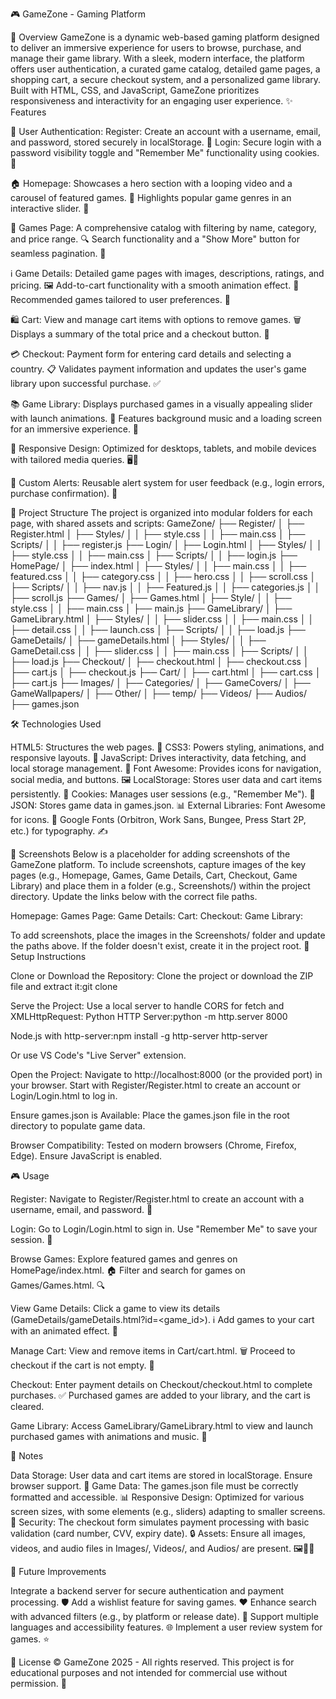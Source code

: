 🎮 GameZone - Gaming Platform

🌟 Overview
GameZone is a dynamic web-based gaming platform designed to deliver an immersive experience for users to browse, purchase, and manage their game library. With a sleek, modern interface, the platform offers user authentication, a curated game catalog, detailed game pages, a shopping cart, a secure checkout system, and a personalized game library. Built with HTML, CSS, and JavaScript, GameZone prioritizes responsiveness and interactivity for an engaging user experience.
✨ Features

🔐 User Authentication:
Register: Create an account with a username, email, and password, stored securely in localStorage. 📝
Login: Secure login with a password visibility toggle and "Remember Me" functionality using cookies. 🔑


🏠 Homepage:
Showcases a hero section with a looping video and a carousel of featured games. 🎥
Highlights popular game genres in an interactive slider. 🎲


🎲 Games Page:
A comprehensive catalog with filtering by name, category, and price range. 🔍
Search functionality and a "Show More" button for seamless pagination. 📄


ℹ️ Game Details:
Detailed game pages with images, descriptions, ratings, and pricing. 🖼️
Add-to-cart functionality with a smooth animation effect. 🛒
Recommended games tailored to user preferences. 🌟


🛍️ Cart:
View and manage cart items with options to remove games. 🗑️
Displays a summary of the total price and a checkout button. 💸


💳 Checkout:
Payment form for entering card details and selecting a country. 📋
Validates payment information and updates the user's game library upon successful purchase. ✅


📚 Game Library:
Displays purchased games in a visually appealing slider with launch animations. 🚀
Features background music and a loading screen for an immersive experience. 🎵


📱 Responsive Design:
Optimized for desktops, tablets, and mobile devices with tailored media queries. 🖥️📲


🚨 Custom Alerts:
Reusable alert system for user feedback (e.g., login errors, purchase confirmation). 📢



📂 Project Structure
The project is organized into modular folders for each page, with shared assets and scripts:
GameZone/
├── Register/
│   ├── Register.html
│   ├── Styles/
│   │   ├── style.css
│   │   ├── main.css
│   ├── Scripts/
│   │   ├── register.js
├── Login/
│   ├── Login.html
│   ├── Styles/
│   │   ├── style.css
│   │   ├── main.css
│   ├── Scripts/
│   │   ├── login.js
├── HomePage/
│   ├── index.html
│   ├── Styles/
│   │   ├── main.css
│   │   ├── featured.css
│   │   ├── category.css
│   │   ├── hero.css
│   │   ├── scroll.css
│   ├── Scripts/
│   │   ├── nav.js
│   │   ├── Featured.js
│   │   ├── categories.js
│   │   ├── scroll.js
├── Games/
│   ├── Games.html
│   ├── Style/
│   │   ├── style.css
│   │   ├── main.css
│   ├── main.js
├── GameLibrary/
│   ├── GameLibrary.html
│   ├── Styles/
│   │   ├── slider.css
│   │   ├── main.css
│   │   ├── detail.css
│   │   ├── launch.css
│   ├── Scripts/
│   │   ├── load.js
├── GameDetails/
│   ├── gameDetails.html
│   ├── Styles/
│   │   ├── GameDetail.css
│   │   ├── slider.css
│   │   ├── main.css
│   ├── Scripts/
│   │   ├── load.js
├── Checkout/
│   ├── checkout.html
│   ├── checkout.css
│   ├── cart.js
│   ├── checkout.js
├── Cart/
│   ├── cart.html
│   ├── cart.css
│   ├── cart.js
├── Images/
│   ├── Categories/
│   ├── GameCovers/
│   ├── GameWallpapers/
│   ├── Other/
│   ├── temp/
├── Videos/
├── Audios/
├── games.json

🛠️ Technologies Used

HTML5: Structures the web pages. 📄
CSS3: Powers styling, animations, and responsive layouts. 🎨
JavaScript: Drives interactivity, data fetching, and local storage management. 🚀
Font Awesome: Provides icons for navigation, social media, and buttons. 🖼️
LocalStorage: Stores user data and cart items persistently. 💾
Cookies: Manages user sessions (e.g., "Remember Me"). 🍪
JSON: Stores game data in games.json. 📊
External Libraries:
Font Awesome for icons. 🌟
Google Fonts (Orbitron, Work Sans, Bungee, Press Start 2P, etc.) for typography. ✍️



📸 Screenshots
Below is a placeholder for adding screenshots of the GameZone platform. To include screenshots, capture images of the key pages (e.g., Homepage, Games, Game Details, Cart, Checkout, Game Library) and place them in a folder (e.g., Screenshots/) within the project directory. Update the links below with the correct file paths.

Homepage: 
Games Page: 
Game Details: 
Cart: 
Checkout: 
Game Library: 

To add screenshots, place the images in the Screenshots/ folder and update the paths above. If the folder doesn't exist, create it in the project root.
🚀 Setup Instructions

Clone or Download the Repository:
Clone the project or download the ZIP file and extract it:git clone <repository-url>




Serve the Project:
Use a local server to handle CORS for fetch and XMLHttpRequest:
Python HTTP Server:python -m http.server 8000


Node.js with http-server:npm install -g http-server
http-server


Or use VS Code's "Live Server" extension.




Open the Project:
Navigate to http://localhost:8000 (or the provided port) in your browser.
Start with Register/Register.html to create an account or Login/Login.html to log in.


Ensure games.json is Available:
Place the games.json file in the root directory to populate game data.


Browser Compatibility:
Tested on modern browsers (Chrome, Firefox, Edge). Ensure JavaScript is enabled.



🎮 Usage

Register:
Navigate to Register/Register.html to create an account with a username, email, and password. 📝


Login:
Go to Login/Login.html to sign in. Use "Remember Me" to save your session. 🔑


Browse Games:
Explore featured games and genres on HomePage/index.html. 🏠
Filter and search for games on Games/Games.html. 🔍


View Game Details:
Click a game to view its details (GameDetails/gameDetails.html?id=<game_id>). ℹ️
Add games to your cart with an animated effect. 🛒


Manage Cart:
View and remove items in Cart/cart.html. 🗑️
Proceed to checkout if the cart is not empty. 💸


Checkout:
Enter payment details on Checkout/checkout.html to complete purchases. ✅
Purchased games are added to your library, and the cart is cleared.


Game Library:
Access GameLibrary/GameLibrary.html to view and launch purchased games with animations and music. 🚀



📝 Notes

Data Storage: User data and cart items are stored in localStorage. Ensure browser support. 💾
Game Data: The games.json file must be correctly formatted and accessible. 📊
Responsive Design: Optimized for various screen sizes, with some elements (e.g., sliders) adapting to smaller screens. 📱
Security: The checkout form simulates payment processing with basic validation (card number, CVV, expiry date). 🔒
Assets: Ensure all images, videos, and audio files in Images/, Videos/, and Audios/ are present. 🖼️🎥🎵

🔮 Future Improvements

Integrate a backend server for secure authentication and payment processing. 🛡️
Add a wishlist feature for saving games. ❤️
Enhance search with advanced filters (e.g., by platform or release date). 🔎
Support multiple languages and accessibility features. 🌐
Implement a user review system for games. ⭐

📜 License
© GameZone 2025 - All rights reserved. This project is for educational purposes and not intended for commercial use without permission. 📜

